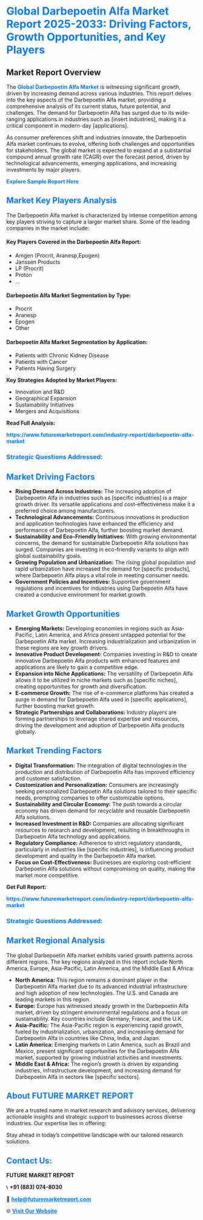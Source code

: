 <h1 style="color: #007BFF;">Global Darbepoetin Alfa Market Report 2025-2033: Driving Factors, Growth Opportunities, and Key Players</h1>

<section id="overview">
<h2>Market Report Overview</h2>
<p>The <a href="https://www.futuremarketreport.com/industry-report/darbepoetin-alfa-market" style="color: #007BFF; text-decoration: none;"><strong>Global Darbepoetin Alfa Market</strong></a> is witnessing significant growth, driven by increasing demand across various industries. This report delves into the key aspects of the Darbepoetin Alfa market, providing a comprehensive analysis of its current status, future potential, and challenges. The demand for Darbepoetin Alfa has surged due to its wide-ranging applications in industries such as [insert industries], making it a critical component in modern-day [applications].</p>
<p>As consumer preferences shift and industries innovate, the Darbepoetin Alfa market continues to evolve, offering both challenges and opportunities for stakeholders. The global market is expected to expand at a substantial compound annual growth rate (CAGR) over the forecast period, driven by technological advancements, emerging applications, and increasing investments by major players.</p>
</section>

<section id="overview">
<p><a href="https://www.futuremarketreport.com/request-sample/reportId=108944" style="color: #007BFF; text-decoration: none;"><strong>Explore Sample Report Here</strong></a></p>
</section>

<section id="key-players">
<h2 style="color: #007BFF;">Market Key Players Analysis</h2>
<p>The Darbepoetin Alfa market is characterized by intense competition among key players striving to capture a larger market share. Some of the leading companies in the market include:</p>
<h4>Key Players Covered in the Darbepoetin Alfa Report:</h4>
<ul><li>Amgen (Procrit, Aranesp,Epogen)</li><li>Janssen Products</li><li>LP (Procrit)</li><li>Proton</li><li>...</li></ul>
<h4>Darbepoetin Alfa Market Segmentation by Type:</h4>
<ul><li>Procrit</li><li>Aranesp</li><li>Epogen</li><li>Other</li></ul>

<h4>Darbepoetin Alfa Market Segmentation by Application:</h4>
<ul><li>Patients with Chronic Kidney Disease</li><li>Patients with Cancer</li><li>Patients Having Surgery</li></ul>
<p><strong>Key Strategies Adopted by Market Players:</strong></p>
<ul>
<li>Innovation and R&D</li>
<li>Geographical Expansion</li>
<li>Sustainability Initiatives</li>
<li>Mergers and Acquisitions</li>
</ul>
</section>

<section>
<p><strong>Read Full Analysis: </strong></p><a href="https://www.futuremarketreport.com/industry-report/darbepoetin-alfa-market" style="color: #007BFF; text-decoration: none;"><strong>https://www.futuremarketreport.com/industry-report/darbepoetin-alfa-market</strong></a>
<h3 style="color: #007BFF;">Strategic Questions Addressed:</h3>
</section>

<section id="driving-factors">
<h2 style="color: #007BFF;">Market Driving Factors</h2>
<ul>
<li><strong>Rising Demand Across Industries:</strong> The increasing adoption of Darbepoetin Alfa in industries such as [specific industries] is a major growth driver. Its versatile applications and cost-effectiveness make it a preferred choice among manufacturers.</li>
<li><strong>Technological Advancements:</strong> Continuous innovations in production and application technologies have enhanced the efficiency and performance of Darbepoetin Alfa, further boosting market demand.</li>
<li><strong>Sustainability and Eco-Friendly Initiatives:</strong> With growing environmental concerns, the demand for sustainable Darbepoetin Alfa solutions has surged. Companies are investing in eco-friendly variants to align with global sustainability goals.</li>
<li><strong>Growing Population and Urbanization:</strong> The rising global population and rapid urbanization have increased the demand for [specific products], where Darbepoetin Alfa plays a vital role in meeting consumer needs.</li>
<li><strong>Government Policies and Incentives:</strong> Supportive government regulations and incentives for industries using Darbepoetin Alfa have created a conducive environment for market growth.</li>
</ul>
</section>

<section id="growth-opportunities">
<h2 style="color: #007BFF;">Market Growth Opportunities</h2>
<ul>
<li><strong>Emerging Markets:</strong> Developing economies in regions such as Asia-Pacific, Latin America, and Africa present untapped potential for the Darbepoetin Alfa market. Increasing industrialization and urbanization in these regions are key growth drivers.</li>
<li><strong>Innovative Product Development:</strong> Companies investing in R&D to create innovative Darbepoetin Alfa products with enhanced features and applications are likely to gain a competitive edge.</li>
<li><strong>Expansion into Niche Applications:</strong> The versatility of Darbepoetin Alfa allows it to be utilized in niche markets such as [specific niches], creating opportunities for growth and diversification.</li>
<li><strong>E-commerce Growth:</strong> The rise of e-commerce platforms has created a surge in demand for Darbepoetin Alfa used in [specific applications], further boosting market growth.</li>
<li><strong>Strategic Partnerships and Collaborations:</strong> Industry players are forming partnerships to leverage shared expertise and resources, driving the development and adoption of Darbepoetin Alfa products globally.</li>
</ul>
</section>

<section id="trending-factors">
<h2 style="color: #007BFF;">Market Trending Factors</h2>
<ul>
<li><strong>Digital Transformation:</strong> The integration of digital technologies in the production and distribution of Darbepoetin Alfa has improved efficiency and customer satisfaction.</li>
<li><strong>Customization and Personalization:</strong> Consumers are increasingly seeking personalized Darbepoetin Alfa solutions tailored to their specific needs, prompting companies to offer customizable options.</li>
<li><strong>Sustainability and Circular Economy:</strong> The push towards a circular economy has driven demand for recyclable and reusable Darbepoetin Alfa solutions.</li>
<li><strong>Increased Investment in R&D:</strong> Companies are allocating significant resources to research and development, resulting in breakthroughs in Darbepoetin Alfa technology and applications.</li>
<li><strong>Regulatory Compliance:</strong> Adherence to strict regulatory standards, particularly in industries like [specific industries], is influencing product development and quality in the Darbepoetin Alfa market.</li>
<li><strong>Focus on Cost-Effectiveness:</strong> Businesses are exploring cost-efficient Darbepoetin Alfa solutions without compromising on quality, making the market more competitive.</li>
</ul>
</section>

<section>
<p><strong>Get Full Report: </strong></p><a href="https://www.futuremarketreport.com/industry-report/darbepoetin-alfa-market" style="color: #007BFF; text-decoration: none;"><strong>https://www.futuremarketreport.com/industry-report/darbepoetin-alfa-market</strong></a>
<h3 style="color: #007BFF;">Strategic Questions Addressed:</h3>
</section>


<section id="regional-analysis">
<h2 style="color: #007BFF;">Market Regional Analysis</h2>
<p>The global Darbepoetin Alfa market exhibits varied growth patterns across different regions. The key regions analyzed in this report include North America, Europe, Asia-Pacific, Latin America, and the Middle East & Africa:</p>
<ul>
<li><strong>North America:</strong> This region remains a dominant player in the Darbepoetin Alfa market due to its advanced industrial infrastructure and high adoption of new technologies. The U.S. and Canada are leading markets in this region.</li>
<li><strong>Europe:</strong> Europe has witnessed steady growth in the Darbepoetin Alfa market, driven by stringent environmental regulations and a focus on sustainability. Key countries include Germany, France, and the U.K.</li>
<li><strong>Asia-Pacific:</strong> The Asia-Pacific region is experiencing rapid growth, fueled by industrialization, urbanization, and increasing demand for Darbepoetin Alfa in countries like China, India, and Japan.</li>
<li><strong>Latin America:</strong> Emerging markets in Latin America, such as Brazil and Mexico, present significant opportunities for the Darbepoetin Alfa market, supported by growing industrial activities and investments.</li>
<li><strong>Middle East & Africa:</strong> The region’s growth is driven by expanding industries, infrastructure development, and increasing demand for Darbepoetin Alfa in sectors like [specific sectors].</li>
</ul>
</section>

<footer>
<h2 style="color: #007BFF;">About FUTURE MARKET REPORT</h2>
<p>We are a trusted name in market research and advisory services, delivering actionable insights and strategic support to businesses across diverse industries. Our expertise lies in offering:</p>

<p>Stay ahead in today’s competitive landscape with our tailored research solutions.</p>

<h2 style="color: #007BFF;">Contact Us:</h2>
<p><strong>FUTURE MARKET REPORT</strong></p>
<p>📞 <strong>+91 (883) 074-8030</strong></p>
<p>📧 <strong><a href="mailto:help@futuremarketreport.com" style="color: #007BFF;">help@futuremarketreport.com</a></strong></p>
<p>🌐 <strong><a href="https://www.futuremarketreport.com/" style="color: #007BFF;">Visit Our Website</a></strong></p>
</footer>